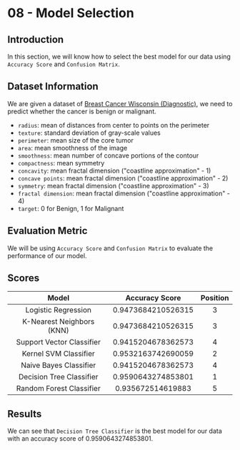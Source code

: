 # 08 - Model Selection

## Introduction

In this section, we will know how to select the best model for our data using `Accuracy Score` and `Confusion Matrix`.

## Dataset Information

We are given a dataset of [Breast Cancer Wisconsin (Diagnostic)](<https://archive.ics.uci.edu/ml/datasets/Breast+Cancer+Wisconsin+(Diagnostic)>), we need to predict whether the cancer is benign or malignant.

- `radius`: mean of distances from center to points on the perimeter
- `texture`: standard deviation of gray-scale values
- `perimeter`: mean size of the core tumor
- `area`: mean smoothness of the image
- `smoothness`: mean number of concave portions of the contour
- `compactness`: mean symmetry
- `concavity`: mean fractal dimension ("coastline approximation" - 1)
- `concave points`: mean fractal dimension ("coastline approximation" - 2)
- `symmetry`: mean fractal dimension ("coastline approximation" - 3)
- `fractal dimension`: mean fractal dimension ("coastline approximation" - 4)
- `target`: 0 for Benign, 1 for Malignant

## Evaluation Metric

We will be using `Accuracy Score` and `Confusion Matrix` to evaluate the performance of our model.

## Scores

|           Model           |    Accuracy Score    | Position |
| :-----------------------: | :------------------: | :------: |
|    Logistic Regression    | $0.9473684210526315$ |   $3$    |
| K-Nearest Neighbors (KNN) | $0.9473684210526315$ |   $3$    |
| Support Vector Classifier | $0.9415204678362573$ |   $4$    |
|   Kernel SVM Classifier   | $0.9532163742690059$ |   $2$    |
|  Naive Bayes Classifier   | $0.9415204678362573$ |   $4$    |
| Decision Tree Classifier  | $0.9590643274853801$ |   $1$    |
| Random Forest Classifier  | $0.935672514619883$  |   $5$    |

## Results

We can see that `Decision Tree Classifier` is the best model for our data with an accuracy score of $0.9590643274853801$.
